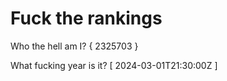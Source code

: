 # Fuck the rankings

Who the hell am I?
{ 2325703 }

What fucking year is it?
[ 2024-03-01T21:30:00Z ]
